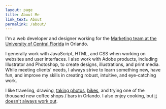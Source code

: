 ```yaml
---
layout: page
title: About Me
link_text: About
permalink: /about/
---
```


I'm a web developer and designer working for the <a href="https://brand.ucf.edu/about-ucf-marketing/">Marketing team at the University of Central Florida</a> in Orlando.

I generally work with JavaScript, HTML, and CSS when working on websites and user interfaces. I also work with Adobe products, including Illustrator and Photoshop, to create designs, illustrations, and print media. While meeting clients' needs, I always strive to learn something new, have fun, and improve my skills in creating robust, intuitive, and eye-catching work.

I like traveling, drawing, <a href="https://www.flickr.com/photos/superdeathsquid/">taking photos</a>, <a href="http://www.youtube.com/watch?v=kZ4n_LMyrTE">bikes</a>, and trying one of the thousand new coffee shops / bars in Orlando. I also enjoy cooking, but <a href="https://www.youtube.com/watch?v=RBPI3oKhyyg">it doesn't always work out</a>.
